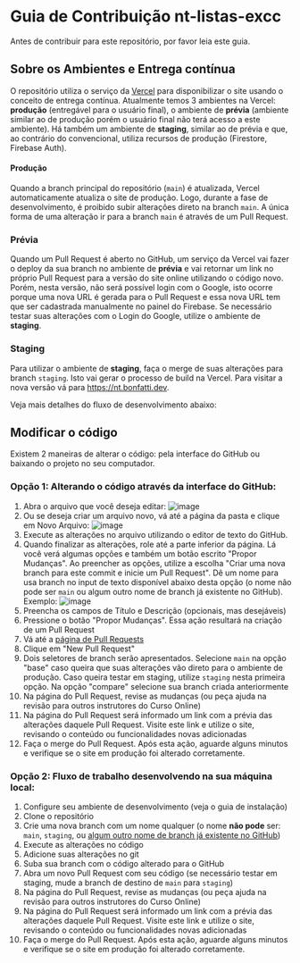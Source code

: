 # Guia de Contribuição nt-listas-excc

Antes de contribuir para este repositório, por favor leia este guia.

## Sobre os Ambientes e Entrega contínua
O repositório utiliza o serviço da [Vercel](https://vercel.com/) para disponibilizar o site usando o conceito de entrega contínua. Atualmente temos 3 ambientes na Vercel: **produção** (entregável para o usuário final), o ambiente de **prévia** (ambiente similar ao de produção porém o usuário final não terá acesso a este ambiente). Há também um ambiente de **staging**, similar ao de prévia e que, ao contrário do convencional, utiliza recursos de produção (Firestore, Firebase Auth).

#### Produção

Quando a branch principal do repositório (`main`) é atualizada, Vercel automaticamente atualiza o site de produção. Logo, durante a fase de desenvolvimento, é proibido subir alterações direto na branch `main`. A única forma de uma alteração ir para a branch `main` é através de um Pull Request.

### Prévia

Quando um Pull Request é aberto no GitHub, um serviço da Vercel vai fazer o deploy da sua branch no ambiente de **prévia** e vai retornar um link no próprio Pull Request para a versão do site online utilizando o código novo. Porém, nesta versão, não será possível login com o Google, isto ocorre porque uma nova URL é gerada para o Pull Request e essa nova URL tem que ser cadastrada manualmente no painel do Firebase. Se necessário testar suas alterações com o Login do Google, utilize o ambiente de **staging**.

### Staging

Para utilizar o ambiente de **staging**, faça o merge de suas alterações para branch `staging`. Isto vai gerar o processo de build na Vercel. Para visitar a nova versão vá para https://nt.bonfatti.dev.

Veja mais detalhes do fluxo de desenvolvimento abaixo:

## Modificar o código

Existem 2 maneiras de alterar o código: pela interface do GitHub ou baixando o projeto no seu computador.

### Opção 1: Alterando o código através da interface do GitHub:

1. Abra o arquivo que você deseja editar: 
![image](https://user-images.githubusercontent.com/1435403/178538878-9f71666a-551c-4fe1-8a9c-064502d2706d.png)
1. Ou se deseja criar um arquivo novo, vá até a página da pasta e clique em Novo Arquivo: 
![image](https://user-images.githubusercontent.com/1435403/178539609-f540c7c1-aa8b-4e30-8401-93945b1b757e.png)
1. Execute as alterações no arquivo utilizando o editor de texto do GitHub.
1. Quando finalizar as alterações, role até a parte inferior da página. Lá você verá algumas opções e também um botão escrito "Propor Mudanças". Ao preencher as opções, utilize a escolha "Criar uma nova branch para este commit e inicie um Pull Request". Dê um nome para usa branch no input de texto disponível abaixo desta opção (o nome não pode ser `main` ou algum outro nome de branch já existente no GitHub). Exemplo: 
![image](https://user-images.githubusercontent.com/1435403/178541542-da3d9276-e97f-4f8b-a934-5400281f6cfb.png)
1. Preencha os campos de Título e Descrição (opcionais, mas desejáveis) 
1. Pressione o botão "Propor Mudanças". Essa ação resultará na criação de um Pull Request
1. Vá até a [página de Pull Requests](https://github.com/andrebnf/nt-listas-excc/pulls)
1. Clique em "New Pull Request"
1. Dois seletores de branch serão apresentados. Selecione `main` na opção "base" caso queira que suas alterações vão direto para o ambiente de produção. Caso queira testar em staging, utilize `staging` nesta primeira opção. Na opção "compare" selecione sua branch criada anteriormente
1. Na página do Pull Request, revise as mudanças (ou peça ajuda na revisão para outros instrutores do Curso Online)
1. Na página do Pull Request será informado um link com a prévia das alterações daquele Pull Request. Visite este link e utilize o site, revisando o conteúdo ou funcionalidades novas adicionadas
1. Faça o merge do Pull Request. Após esta ação, aguarde alguns minutos e verifique se o site em produção foi alterado corretamente.

### Opção 2: Fluxo de trabalho desenvolvendo na sua máquina local:

1. Configure seu ambiente de desenvolvimento (veja o guia de instalação)
1. Clone o repositório
1. Crie uma nova branch com um nome qualquer (o nome **não pode** ser: `main`, `staging`, ou [algum outro nome de branch já existente no GitHub](https://github.com/andrebnf/nt-listas-excc/branches))
1. Execute as alterações no código
1. Adicione suas alterações no git
1. Suba sua branch com o código alterado para o GitHub
1. Abra um novo Pull Request com seu código (se necessário testar em staging, mude a branch de destino de `main` para `staging`)
1. Na página do Pull Request, revise as mudanças (ou peça ajuda na revisão para outros instrutores do Curso Online)
1. Na página do Pull Request será informado um link com a prévia das alterações daquele Pull Request. Visite este link e utilize o site, revisando o conteúdo ou
funcionalidades novas adicionadas
1. Faça o merge do Pull Request. Após esta ação, aguarde alguns minutos e verifique se o site em produção foi alterado corretamente.
